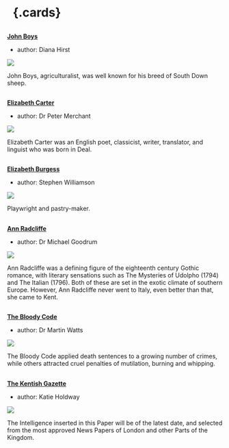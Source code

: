 <param ve-config 
       title="18th Century Kent"
       banner="/images/banners/18c.jpg"
       layout="index">

# &nbsp; {.cards}

##
**[John Boys](18c-boys-biography)**

- author: Diana Hirst

![](https://iiif-presentation.juncture-digital.org/thumbnail?url=https://upload.wikimedia.org/wikipedia/commons/5/5c/Brebis_agneau_South-Down.jpg)

John Boys, agriculturalist, was well known for his breed of South Down sheep.  

##
**[Elizabeth Carter](18c-carter-biography)**

- author: Dr Peter Merchant

![](https://iiif-presentation.juncture-digital.org/thumbnail?url=https://stor.artstor.org/stor/ff22cb41-5bde-4bf8-a335-3fbffef0264a)

Elizabeth Carter was an English poet, classicist, writer, translator, and linguist who was born in Deal.  

##
**[Elizabeth Burgess](18c-burgess-biography)**

- author: Stephen Williamson

![](https://iiif-presentation.juncture-digital.org/thumbnail?url=https://stor.artstor.org/stor/113d965a-9e47-4ad3-8c46-ea1a91002f41)

Playwright and pastry-maker.

##
**[Ann Radcliffe](18c-radcliffe-biography)**

- author: Dr Michael Goodrum

![](https://iiif-presentation.juncture-digital.org/thumbnail?url=https://stor.artstor.org/stor/113d965a-9e47-4ad3-8c46-ea1a91002f41)

Ann Radcliffe was a defining figure of the eighteenth century Gothic romance, with literary sensations such as The Mysteries of Udolpho (1794) and The Italian (1796). Both of these are set in the exotic climate of southern Europe. However, Ann Radcliffe never went to Italy, even better than that, she came to Kent.

##
**[The Bloody Code](18c-bloody-code)**

- author: Dr Martin Watts

![](https://iiif-presentation.juncture-digital.org/thumbnail?url=https://raw.githubusercontent.com/kent-map/kent/main/18c/images/1U8A1283-01.jpeg)

The Bloody Code applied death sentences to a growing number of crimes, while others attracted cruel penalties of mutilation, burning and whipping.

##
**[The Kentish Gazette](18c-kentish-gazette)**

- author: Katie Holdway

![](https://iiif-presentation.juncture-digital.org/thumbnail?url=https://stor.artstor.org/stor/45c339b3-6234-4096-827e-8cce6681e0fe)

The Intelligence inserted in this Paper will be of the latest date, and selected from the most approved News Papers of London and other Parts of the Kingdom.


